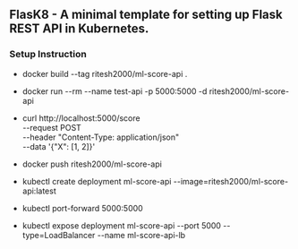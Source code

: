 ## FlasK8 - A minimal template for setting up Flask REST API in Kubernetes.

### Setup Instruction

* docker build --tag ritesh2000/ml-score-api .

* docker run --rm --name test-api -p 5000:5000 -d ritesh2000/ml-score-api

* curl http://localhost:5000/score \
    --request POST \
    --header "Content-Type: application/json" \
    --data '{"X": [1, 2]}'

* docker push ritesh2000/ml-score-api

* kubectl create deployment ml-score-api --image=ritesh2000/ml-score-api:latest

* kubectl port-forward <pod-name> 5000:5000

* kubectl expose deployment ml-score-api --port 5000 --type=LoadBalancer --name ml-score-api-lb

